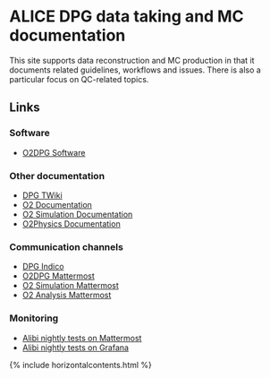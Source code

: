 # ALICE DPG data taking and MC documentation

This site supports data reconstruction and MC production in that it documents related guidelines, workflows and issues. There is also a particular focus on QC-related topics.

## Links

### Software

* [O2DPG Software](https://github.com/AliceO2Group/O2DPG/)

### Other documentation

* [DPG TWiki](https://twiki.cern.ch/twiki/bin/viewauth/ALICE/AliceDPG)
* [O2 Documentation](https://aliceo2group.github.io)
* [O2 Simulation Documentation](https://aliceo2group.github.io/simulation/docs/)
* [O2Physics Documentation](https://aliceo2group.github.io/analysis-framework/)

### Communication channels

* [DPG Indico](https://indico.cern.ch/category/7871/)
* [O2DPG Mattermost](https://mattermost.web.cern.ch/alice/channels/o2dpg)
* [O2 Simulation Mattermost](https://mattermost.web.cern.ch/alice/channels/o2-simulation)
* [O2 Analysis Mattermost](https://mattermost.web.cern.ch/alice/channels/o2-analysis)

### Monitoring

* [Alibi nightly tests on Mattermost](https://mattermost.web.cern.ch/aliperf-pdp/channels/alibi-nightlies)
* [Alibi nightly tests on Grafana](https://alice-pdp-perfmon.web.cern.ch/d/kstbXcuVk/o2dpg_nightly_sim_tasks_full)

{% include horizontalcontents.html %}
